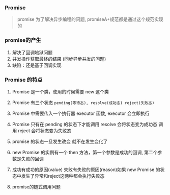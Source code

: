 ### Promise

> promise 为了解决异步编程的问题, promiseA+规范都是通过这个规范实现的

### promise的产生
1. 解决了回调地狱问题
2. 并发操作获取最终的结果 (同步异步并发的问题)
3. 缺陷：还是基于回调实现

### Promise 的特点

1. Promise 是一个类，使用的时候需要 new 这个类
2. Promise 有三个状态 `pending(等待态), resolve(成功态) reject(失败态)`
3. Promise 中需要传入一个执行器 executor 函数, executor 会立即执行
4. Promise 只有在 pending 的状态下才能调用 resolve 会将状态变为成功态 调用 reject 会将状态变为失败态
5. promise 的状态一旦发生改变 就不在发生变化了
6. new Promise 的实例有一个 then 方法，第一个参数是成功的回调, 第二个参数是失败的回调
7. 成功有成功的原因(value) 失败有失败的原因(reason)如果 new Promise 的状态中发生了异常和reject这两种都会执行失败态

8. promise的链式调用问题
